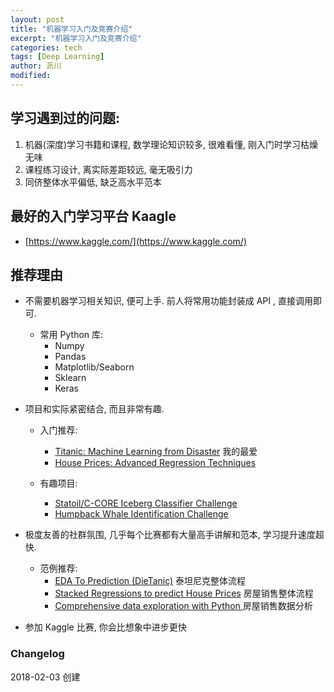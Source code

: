 ```yaml
---
layout: post
title: "机器学习入门及竞赛介绍"
excerpt: "机器学习入门及竞赛介绍"
categories: tech
tags: [Deep Learning]
author: 沥川
modified:
---
```


## 学习遇到过的问题:
1. 机器(深度)学习书籍和课程, 数学理论知识较多, 很难看懂, 刚入门时学习枯燥无味
2. 课程练习设计, 离实际差距较远, 毫无吸引力
3. 同侪整体水平偏低, 缺乏高水平范本

## 最好的入门学习平台 Kaagle

* [https://www.kaggle.com/](https://www.kaggle.com/)

## 推荐理由

- 不需要机器学习相关知识, 便可上手. 前人将常用功能封装成  API , 直接调用即可.

    - 常用 Python 库:
        * Numpy
        * Pandas
        * Matplotlib/Seaborn
        * Sklearn
        * Keras

- 项目和实际紧密结合, 而且非常有趣.

    - 入门推荐:
        * [Titanic: Machine Learning from Disaster](https://www.kaggle.com/c/titanic) 我的最爱
        * [House Prices: Advanced Regression Techniques](https://www.kaggle.com/c/house-prices-advanced-regression-techniques)

    - 有趣项目:
        * [Statoil/C-CORE Iceberg Classifier Challenge](https://www.kaggle.com/c/statoil-iceberg-classifier-challenge) 
        * [Humpback Whale Identification Challenge](https://www.kaggle.com/c/whale-categorization-playground)

- 极度友善的社群氛围, 几乎每个比赛都有大量高手讲解和范本, 学习提升速度超快.

    - 范例推荐:
        * [EDA To Prediction (DieTanic)](https://www.kaggle.com/ash316/eda-to-prediction-dietanic) 泰坦尼克整体流程
        * [Stacked Regressions to predict House Prices](https://www.kaggle.com/serigne/stacked-regressions-top-4-on-leaderboard/notebook) 房屋销售整体流程
        * [Comprehensive data exploration with Python
        ](https://www.kaggle.com/pmarcelino/comprehensive-data-exploration-with-python) 房屋销售数据分析

- 参加 Kaggle 比赛, 你会比想象中进步更快

### Changelog
2018-02-03 创建

